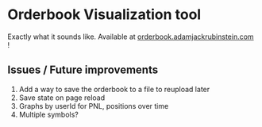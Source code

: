 # Orderbook Visualization tool

Exactly what it sounds like. Available at [orderbook.adamjackrubinstein.com](orderbook.adamjackrubinstein.com) !

## Issues / Future improvements
1. Add a way to save the orderbook to a file to reupload later
2. Save state on page reload
3. Graphs by userId for PNL, positions over time
4. Multiple symbols?
